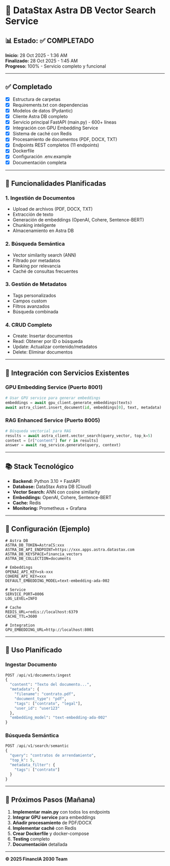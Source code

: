 # 🚀 DataStax Astra DB Vector Search Service

## 📊 Estado: ✅ COMPLETADO

**Inicio:** 28 Oct 2025 - 1:36 AM  
**Finalizado:** 28 Oct 2025 - 1:45 AM  
**Progreso:** 100% - Servicio completo y funcional

---

## ✅ Completado

- [x] Estructura de carpetas
- [x] Requirements.txt con dependencias
- [x] Modelos de datos (Pydantic)
- [x] Cliente Astra DB completo
- [x] Servicio principal FastAPI (main.py) - 600+ líneas
- [x] Integración con GPU Embedding Service
- [x] Sistema de caché con Redis
- [x] Procesamiento de documentos (PDF, DOCX, TXT)
- [x] Endpoints REST completos (11 endpoints)
- [x] Dockerfile
- [x] Configuración .env.example
- [x] Documentación completa

---

## 🎯 Funcionalidades Planificadas

### 1. Ingestión de Documentos
- Upload de archivos (PDF, DOCX, TXT)
- Extracción de texto
- Generación de embeddings (OpenAI, Cohere, Sentence-BERT)
- Chunking inteligente
- Almacenamiento en Astra DB

### 2. Búsqueda Semántica
- Vector similarity search (ANN)
- Filtrado por metadatos
- Ranking por relevancia
- Caché de consultas frecuentes

### 3. Gestión de Metadatos
- Tags personalizados
- Campos custom
- Filtros avanzados
- Búsqueda combinada

### 4. CRUD Completo
- Create: Insertar documentos
- Read: Obtener por ID o búsqueda
- Update: Actualizar contenido/metadatos
- Delete: Eliminar documentos

---

## 🔗 Integración con Servicios Existentes

### GPU Embedding Service (Puerto 8001)
```python
# Usar GPU service para generar embeddings
embeddings = await gpu_client.generate_embeddings(texts)
await astra_client.insert_document(id, embeddings[0], text, metadata)
```

### RAG Enhanced Service (Puerto 8005)
```python
# Búsqueda vectorial para RAG
results = await astra_client.vector_search(query_vector, top_k=5)
context = [r["content"] for r in results]
answer = await rag_service.generate(query, context)
```

---

## 📚 Stack Tecnológico

- **Backend:** Python 3.10 + FastAPI
- **Database:** DataStax Astra DB (Cloud)
- **Vector Search:** ANN con cosine similarity
- **Embeddings:** OpenAI, Cohere, Sentence-BERT
- **Cache:** Redis
- **Monitoring:** Prometheus + Grafana

---

## 🔧 Configuración (Ejemplo)

```env
# Astra DB
ASTRA_DB_TOKEN=AstraCS:xxx
ASTRA_DB_API_ENDPOINT=https://xxx.apps.astra.datastax.com
ASTRA_DB_KEYSPACE=financia_vectors
ASTRA_DB_COLLECTION=documents

# Embeddings
OPENAI_API_KEY=sk-xxx
COHERE_API_KEY=xxx
DEFAULT_EMBEDDING_MODEL=text-embedding-ada-002

# Service
SERVICE_PORT=8006
LOG_LEVEL=INFO

# Cache
REDIS_URL=redis://localhost:6379
CACHE_TTL=3600

# Integration
GPU_EMBEDDING_URL=http://localhost:8001
```

---

## 📖 Uso Planificado

### Ingestar Documento

```python
POST /api/v1/documents/ingest
{
  "content": "Texto del documento...",
  "metadata": {
    "filename": "contrato.pdf",
    "document_type": "pdf",
    "tags": ["contrato", "legal"],
    "user_id": "user123"
  },
  "embedding_model": "text-embedding-ada-002"
}
```

### Búsqueda Semántica

```python
POST /api/v1/search/semantic
{
  "query": "contratos de arrendamiento",
  "top_k": 5,
  "metadata_filter": {
    "tags": ["contrato"]
  }
}
```

---

## 🎯 Próximos Pasos (Mañana)

1. **Implementar main.py** con todos los endpoints
2. **Integrar GPU service** para embeddings
3. **Añadir procesamiento** de PDF/DOCX
4. **Implementar caché** con Redis
5. **Crear Dockerfile** y docker-compose
6. **Testing** completo
7. **Documentación** detallada

---

**© 2025 FinancIA 2030 Team**
